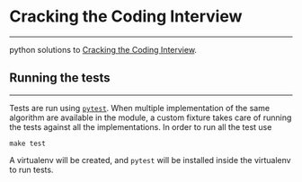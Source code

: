 # Cracking the Coding Interview
-------------------------------

python solutions to [Cracking the Coding Interview](http://www.crackingthecodinginterview.com).

## Running the tests
--------------------

Tests are run using [`pytest`](http://doc.pytest.org/). When multiple implementation of the
same algorithm are available in the module, a custom fixture takes care of running the tests
against all the implementations. In order to run all the test use

    make test

A virtualenv will be created, and `pytest` will be installed inside the virtualenv to run tests.
